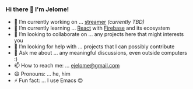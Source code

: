 ### Hi there 👋 I'm Jelome!

- 🔭 I’m currently working on ... [streamer](https://github.com/ejelome/streamer) _(currently TBD)_
- 🌱 I’m currently learning ... [React](https://reactjs.org) with [Firebase](https://firebase.google.com) and its ecosystem
- 👯 I’m looking to collaborate on ... any projects here that might interests you
- 🤔 I’m looking for help with ... projects that I can possibly contribute
- 💬 Ask me about ... any meaningful discussions, even outside computers :)
- 📫 How to reach me: ... [ejelome@gmail.com](mailto:ejelome@gmail.com)
- 😄 Pronouns: ... he, him
- ⚡ Fun fact: ... I use Emacs 😍
